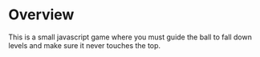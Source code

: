 # Overview
This is a small javascript game where you must guide the ball to fall down levels and make sure it never touches the top.

